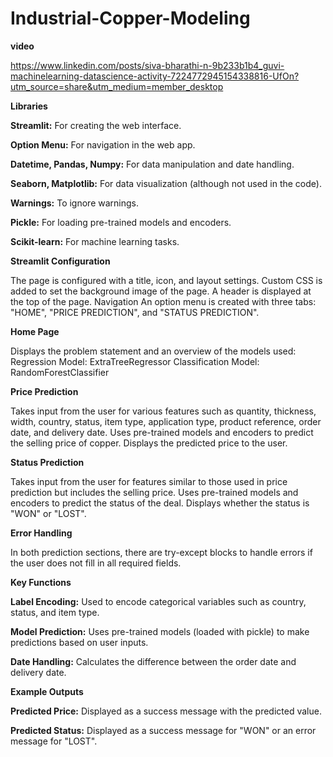 # Industrial-Copper-Modeling

**video**

https://www.linkedin.com/posts/siva-bharathi-n-9b233b1b4_guvi-machinelearning-datascience-activity-7224772945154338816-UfOn?utm_source=share&utm_medium=member_desktop

**Libraries**

**Streamlit:** For creating the web interface.

**Option Menu:** For navigation in the web app.

**Datetime, Pandas, Numpy:** For data manipulation and date handling.

**Seaborn, Matplotlib:** For data visualization (although not used in the code).

**Warnings:** To ignore warnings.

**Pickle:** For loading pre-trained models and encoders.

**Scikit-learn:** For machine learning tasks.

**Streamlit Configuration**

The page is configured with a title, icon, and layout settings.
Custom CSS is added to set the background image of the page.
A header is displayed at the top of the page.
Navigation
An option menu is created with three tabs: "HOME", "PRICE PREDICTION", and "STATUS PREDICTION".

**Home Page**

Displays the problem statement and an overview of the models used:
Regression Model: ExtraTreeRegressor
Classification Model: RandomForestClassifier

**Price Prediction**

Takes input from the user for various features such as quantity, thickness, width, country, status, item type, application type, product reference, order date, and delivery date.
Uses pre-trained models and encoders to predict the selling price of copper.
Displays the predicted price to the user.

**Status Prediction**

Takes input from the user for features similar to those used in price prediction but includes the selling price.
Uses pre-trained models and encoders to predict the status of the deal.
Displays whether the status is "WON" or "LOST".

**Error Handling**

In both prediction sections, there are try-except blocks to handle errors if the user does not fill in all required fields.

**Key Functions**

**Label Encoding:** Used to encode categorical variables such as country, status, and item type.

**Model Prediction:** Uses pre-trained models (loaded with pickle) to make predictions based on user inputs.

**Date Handling:** Calculates the difference between the order date and delivery date.

**Example Outputs**

**Predicted Price:** Displayed as a success message with the predicted value.

**Predicted Status:** Displayed as a success message for "WON" or an error message for "LOST".
